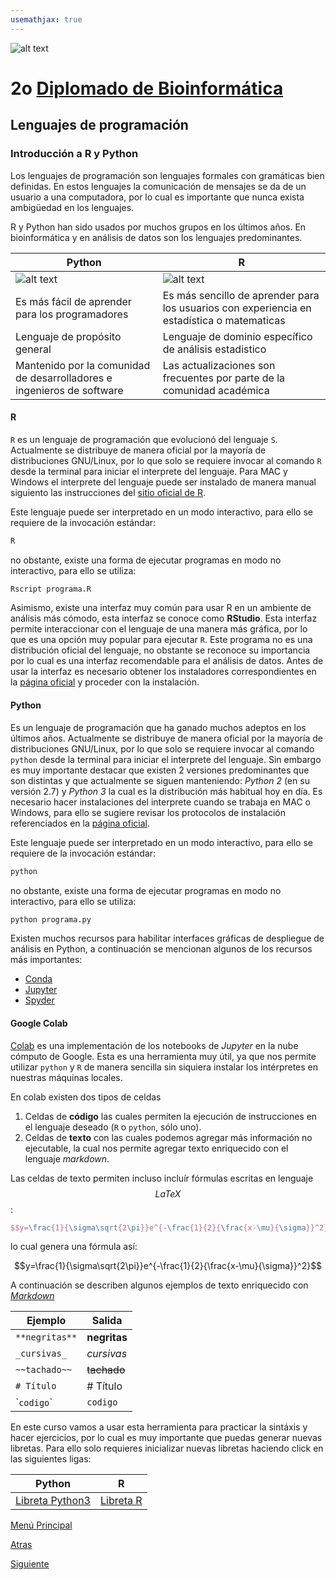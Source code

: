 ```yaml
---
usemathjax: true
---
```

![alt text](https://solariabiodata.com.mx/wp-content/uploads/2021/07/logo_red.png "Soluciones de Siguiente Generación")
# 2o [Diplomado de Bioinformática](./)

## Lenguajes de programación

### Introducción a R y Python

Los lenguajes de programación son lenguajes formales con gramáticas bien definidas. En estos lenguajes la comunicación de mensajes se da de un usuario a una computadora, por lo cual es importante que nunca exista ambigüedad en los lenguajes.

R y Python han sido usados por muchos grupos en los últimos años. En bioinformática y en análisis de datos son los lenguajes predominantes.

| Python | R |
|--|--|
| ![alt text](https://anthoncode.com/wp-content/uploads/2019/01/python-logo-png.png "Python") | ![alt text](https://upload.wikimedia.org/wikipedia/commons/thumb/1/1b/R_logo.svg/160px-R_logo.svg.png "R") |
| Es más fácil de aprender para los programadores | Es más sencillo de aprender para los usuarios con experiencia en estadística o matematicas |
| Lenguaje de propósito general | Lenguaje de dominio específico de análisis estadistico |
| Mantenido por la comunidad de desarrolladores e ingenieros de software | Las actualizaciones son frecuentes por parte de la comunidad académica |


#### R

`R` es un lenguaje de programación que evolucionó del lenguaje `S`. Actualmente se distribuye de manera oficial por la mayoría de distribuciones GNU/Linux, por lo que solo se requiere invocar al comando `R` desde la terminal para iniciar el interprete del lenguaje. Para MAC y Windows el interprete del lenguaje puede ser instalado de manera manual siguiento las instrucciones del [sitio oficial de R](https://cran.r-project.org/).

Este lenguaje puede ser interpretado en un modo interactivo, para ello se requiere de la invocación estándar:

```bash
R
```

no obstante, existe una forma de ejecutar programas en modo no interactivo, para ello se utiliza:

```bash
Rscript programa.R
```

Asimismo, existe una interfaz muy común para usar R en un ambiente de análisis más cómodo, esta interfaz se conoce como **RStudio**. Esta interfaz permite interaccionar con el lenguaje de una manera más gráfica, por lo que es una opción muy popular para ejecutar `R`. Este programa no es una distribución oficial del lenguaje, no obstante se reconoce su importancia por lo cual es una interfaz recomendable para el análisis de datos. Antes de usar la interfaz es necesario obtener los instaladores correspondientes en la [página oficial](https://www.rstudio.com/) y proceder con la instalación.

#### Python

Es un lenguaje de programación que ha ganado muchos adeptos en los últimos años. Actualmente se distribuye de manera oficial por la mayoría de distribuciones GNU/Linux, por lo que solo se requiere invocar al comando `python` desde la terminal para iniciar el interprete del lenguaje. Sin embargo es muy importante destacar que existen 2 versiones predominantes que son distintas y que actualmente se siguen manteniendo: _Python 2_ (en su versión 2.7) y _Python 3_ la cual es la distribución más habitual hoy en día. Es necesario hacer instalaciones del interprete cuando se trabaja en MAC o Windows, para ello se sugiere revisar los protocolos de instalación referenciados en la [página oficial](https://www.python.org/).

Este lenguaje puede ser interpretado en un modo interactivo, para ello se requiere de la invocación estándar:

```bash
python
```

no obstante, existe una forma de ejecutar programas en modo no interactivo, para ello se utiliza:

```bash
python programa.py
```

Existen muchos recursos para habilitar interfaces gráficas de despliegue de análisis en Python, a continuación se mencionan algunos de los recursos más importantes:

 - [Conda](https://docs.conda.io/en/latest/#)
 - [Jupyter](https://jupyter.org/install)
 - [Spyder](https://www.spyder-ide.org/)


#### Google Colab

[Colab](https://colab.research.google.com/) es una implementación de los notebooks de _Jupyter_ en la nube cómputo de Google. Esta es una herramienta muy útil, ya que nos permite utilizar `python` y `R` de manera sencilla sin siquiera instalar los intérpretes en nuestras máquinas locales.

En colab existen dos tipos de celdas

  1. Celdas de **código** las cuales permiten la ejecución de instrucciones en el lenguaje deseado (`R` o `python`, sólo uno).
  2. Celdas de **texto** con las cuales podemos agregar más información no ejecutable, la cual nos permite agregar texto enriquecido con el lenguaje _markdown_.

Las celdas de texto permiten incluso incluír fórmulas escritas en lenguaje $$LaTeX$$:

```latex
$$y=\frac{1}{\sigma\sqrt{2\pi}}e^{-\frac{1}{2}{\frac{x-\mu}{\sigma}}^2}$$
```

lo cual genera una fórmula así:

$$y=\frac{1}{\sigma\sqrt{2\pi}}e^{-\frac{1}{2}{\frac{x-\mu}{\sigma}}^2}$$


A continuación se describen algunos ejemplos de texto enriquecido con [_Markdown_](https://www.markdownguide.org/basic-syntax/)

| Ejemplo | Salida |
|--|--|
| `**negritas**` | **negritas** |
| `_cursivas_` | _cursivas_ |
| `~~tachado~~` | ~~tachado~~ |
| `# Título` | # Título |
| \``codigo`\` | `codigo` |

En este curso vamos a usar esta herramienta para practicar la sintáxis y hacer ejercicios, por lo cual es muy importante que puedas generar nuevas libretas. Para ello solo requieres inicializar nuevas libretas haciendo click en las siguientes ligas:

| Python | R |
|--|--|
| [Libreta Python3](https://colab.research.google.com/notebook#create=true&language=python3) | [Libreta R](https://colab.research.google.com/notebook#create=true&language=r) |

[Menú Principal](./)

[Atras](#)

[Siguiente](./tiposDatos)
